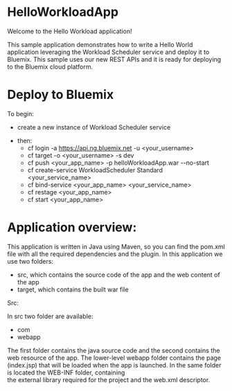 # HelloWorkloadApp

Welcome to the Hello Workload application!

This sample application demonstrates how to write a Hello World application leveraging the Workload Scheduler service and deploy it to Bluemix. This sample uses our new REST APIs and it is ready for deploying to the Bluemix cloud platform.

# Deploy to Bluemix

To begin:
- create a new instance of Workload Scheduler service
<!-- - click Deploy to Bluemix and log in with your Bluemix credentials

[![Deploy to Bluemix](https://bluemix.net/deploy/button.png)](https://bluemix.net/deploy?repository=https://github.com/WAdev0/HelloWorkloadSampleApp) 

1. Select your region.
2. Click Deploy.
3. After having been deployed, your app is bound to the Workload Scheduler service and ready to run.

Otherwise, if you prefer use the CF cli, you could follow these steps: -->
- then:
	- cf login -a https://api.ng.bluemix.net -u <your_username>
	- cf target -o <your_username> -s dev
	- cf push <your_app_name> -p helloWorkloadApp.war --no-start
	- cf create-service WorkloadScheduler Standard <your_service_name>
	- cf bind-service <your_app_name> <your_service_name>
	- cf restage <your_app_name>
	- cf start <your_app_name>
	
# Application overview:
This application is written in Java using Maven, so you can find the pom.xml file with all the required dependencies and the plugin.
In this application we use two folders:
  - src, which contains the source code of the app and the web content of the app
  - target, which contains the built war file

Src:

In src two folder are available: 
  - com 
  - webapp  
  
The first folder contains the java source code and the second contains the web resource of the app. The lower-level webapp folder contains
the page (index.jsp) that will be loaded when the app is launched. In the same folder is located the WEB-INF folder, containing  
the external library required for the project and the web.xml descriptor. 








